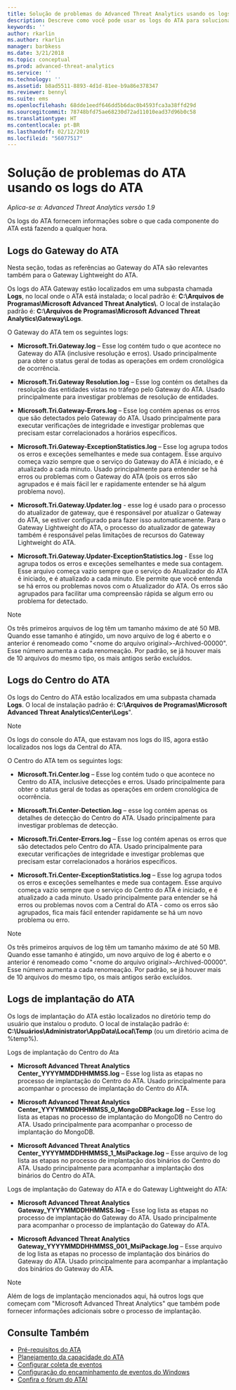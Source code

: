 ```yaml
---
title: Solução de problemas do Advanced Threat Analytics usando os logs | Microsoft Docs
description: Descreve como você pode usar os logs do ATA para solucionar problemas
keywords: ''
author: rkarlin
ms.author: rkarlin
manager: barbkess
ms.date: 3/21/2018
ms.topic: conceptual
ms.prod: advanced-threat-analytics
ms.service: ''
ms.technology: ''
ms.assetid: b8ad5511-8893-4d1d-81ee-b9a86e378347
ms.reviewer: bennyl
ms.suite: ems
ms.openlocfilehash: 68dde1eedf646dd5b6dac0b4593fca3a38ffd29d
ms.sourcegitcommit: 78748bfd75ae68230d72ad11010ead37d96b0c58
ms.translationtype: HT
ms.contentlocale: pt-BR
ms.lasthandoff: 02/12/2019
ms.locfileid: "56077517"
---
```

# <a name="troubleshooting-ata-using-the-ata-logs"></a>Solução de problemas do ATA usando os logs do ATA

*Aplica-se a: Advanced Threat Analytics versão 1.9*

Os logs do ATA fornecem informações sobre o que cada componente do ATA está fazendo a qualquer hora.

## <a name="ata-gateway-logs"></a>Logs do Gateway do ATA
Nesta seção, todas as referências ao Gateway do ATA são relevantes também para o Gateway Lightweight do ATA. 

Os logs do ATA Gateway estão localizados em uma subpasta chamada **Logs**, no local onde o ATA está instalada; o local padrão é: **C:\Arquivos de Programas\Microsoft Advanced Threat Analytics\\**. O local de instalação padrão é: **C:\Arquivos de Programas\Microsoft Advanced Threat Analytics\Gateway\Logs**.

O Gateway do ATA tem os seguintes logs:

-   **Microsoft.Tri.Gateway.log** – Esse log contém tudo o que acontece no Gateway do ATA (inclusive resolução e erros). Usado principalmente para obter o status geral de todas as operações em ordem cronológica de ocorrência.

-   **Microsoft.Tri.Gateway Resolution.log** – Esse log contém os detalhes da resolução das entidades vistas no tráfego pelo Gateway do ATA. Usado principalmente para investigar problemas de resolução de entidades.

-   **Microsoft.Tri.Gateway-Errors.log** – Esse log contém apenas os erros que são detectados pelo Gateway do ATA. Usado principalmente para executar verificações de integridade e investigar problemas que precisam estar correlacionados a horários específicos.

-   **Microsoft.Tri.Gateway-ExceptionStatistics.log** – Esse log agrupa todos os erros e exceções semelhantes e mede sua contagem.
    Esse arquivo começa vazio sempre que o serviço do Gateway do ATA é iniciado, e é atualizado a cada minuto. Usado principalmente para entender se há erros ou problemas com o Gateway do ATA (pois os erros são agrupados e é mais fácil ler e rapidamente entender se há algum problema novo).
-   **Microsoft.Tri.Gateway.Updater.log** - esse log é usado para o processo do atualizador de gateway, que é responsável por atualizar o Gateway do ATA, se estiver configurado para fazer isso automaticamente. Para o Gateway Lightweight do ATA, o processo do atualizador de gateway também é responsável pelas limitações de recursos do Gateway Lightweight do ATA.
-   **Microsoft.Tri.Gateway.Updater-ExceptionStatistics.log** - Esse log agrupa todos os erros e exceções semelhantes e mede sua contagem. Esse arquivo começa vazio sempre que o serviço do Atualizador do ATA é iniciado, e é atualizado a cada minuto. Ele permite que você entenda se há erros ou problemas novos com o Atualizador do ATA. Os erros são agrupados para facilitar uma compreensão rápida se algum erro ou problema for detectado.

> [!NOTE]
> Os três primeiros arquivos de log têm um tamanho máximo de até 50 MB. Quando esse tamanho é atingido, um novo arquivo de log é aberto e o anterior é renomeado como "&lt;nome do arquivo original&gt;-Archived-00000". Esse número aumenta a cada renomeação. Por padrão, se já houver mais de 10 arquivos do mesmo tipo, os mais antigos serão excluídos.

## <a name="ata-center-logs"></a>Logs do Centro do ATA
Os logs do Centro do ATA estão localizados em uma subpasta chamada **Logs**. O local de instalação padrão é: **C:\Arquivos de Programas\Microsoft Advanced Threat Analytics\Center\Logs**".
> [!Note]
> Os logs do console do ATA, que estavam nos logs do IIS, agora estão localizados nos logs da Central do ATA.

O Centro do ATA tem os seguintes logs:

-   **Microsoft.Tri.Center.log** – Esse log contém tudo o que acontece no Centro do ATA, inclusive detecções e erros. Usado principalmente para obter o status geral de todas as operações em ordem cronológica de ocorrência.

-   **Microsoft.Tri.Center-Detection.log** – esse log contém apenas os detalhes de detecção do Centro do ATA. Usado principalmente para investigar problemas de detecção.

-   **Microsoft.Tri.Center-Errors.log** – Esse log contém apenas os erros que são detectados pelo Centro do ATA. Usado principalmente para executar verificações de integridade e investigar problemas que precisam estar correlacionados a horários específicos.

-   **Microsoft.Tri.Center-ExceptionStatistics.log** – Esse log agrupa todos os erros e exceções semelhantes e mede sua contagem.
    Esse arquivo começa vazio sempre que o serviço do Centro do ATA é iniciado, e é atualizado a cada minuto. Usado principalmente para entender se há erros ou problemas novos com a Central do ATA - como os erros são agrupados, fica mais fácil entender rapidamente se há um novo problema ou erro.

> [!NOTE]
> Os três primeiros arquivos de log têm um tamanho máximo de até 50 MB. Quando esse tamanho é atingido, um novo arquivo de log é aberto e o anterior é renomeado como "&lt;nome do arquivo original&gt;-Archived-00000". Esse número aumenta a cada renomeação. Por padrão, se já houver mais de 10 arquivos do mesmo tipo, os mais antigos serão excluídos.


## <a name="ata-deployment-logs"></a>Logs de implantação do ATA
Os logs de implantação do ATA estão localizados no diretório temp do usuário que instalou o produto. O local de instalação padrão é: **C:\Usuários\Administrator\AppData\Local\Temp** (ou um diretório acima de %temp%).

Logs de implantação do Centro do Ata

-   **Microsoft Advanced Threat Analytics Center_YYYYMMDDHHMMSS.log** – Esse log lista as etapas no processo de implantação do Centro do ATA. Usado principalmente para acompanhar o processo de implantação do Centro do ATA.

-   **Microsoft Advanced Threat Analytics Center_YYYYMMDDHHMMSS_0_MongoDBPackage.log** – Esse log lista as etapas no processo de implantação do MongoDB no Centro do ATA. Usado principalmente para acompanhar o processo de implantação do MongoDB.

-   **Microsoft Advanced Threat Analytics Center_YYYYMMDDHHMMSS_1_MsiPackage.log** – Esse arquivo de log lista as etapas no processo de implantação dos binários do Centro do ATA. Usado principalmente para acompanhar a implantação dos binários do Centro do ATA.

Logs de implantação do Gateway do ATA e do Gateway Lightweight do ATA:

-   **Microsoft Advanced Threat Analytics Gateway_YYYYMMDDHHMMSS.log** – Esse log lista as etapas no processo de implantação do Gateway do ATA. Usado principalmente para acompanhar o processo de implantação do Gateway do ATA.

-   **Microsoft Advanced Threat Analytics Gateway_YYYYMMDDHHMMSS_001_MsiPackage.log** – Esse arquivo de log lista as etapas no processo de implantação dos binários do Gateway do ATA. Usado principalmente para acompanhar a implantação dos binários do Gateway do ATA.


> [!NOTE] 
> Além de logs de implantação mencionados aqui, há outros logs que começam com "Microsoft Advanced Threat Analytics" que também pode fornecer informações adicionais sobre o processo de implantação.


## <a name="see-also"></a>Consulte Também
- [Pré-requisitos do ATA](ata-prerequisites.md)
- [Planejamento da capacidade do ATA](ata-capacity-planning.md)
- [Configurar coleta de eventos](configure-event-collection.md)
- [Configuração do encaminhamento de eventos do Windows](configure-event-collection.md)
- [Confira o fórum do ATA!](https://social.technet.microsoft.com/Forums/security/home?forum=mata)
